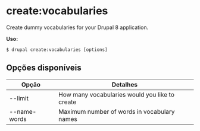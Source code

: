 # create:vocabularies
Create dummy vocabularies for your Drupal 8 application.

**Uso:**
```
$ drupal create:vocabularies [options] 
```

## Opções disponíveis
Opção | Detalhes
-------|-------------
--limit | How many vocabularies would you like to create
--name-words | Maximum number of words in vocabulary names
